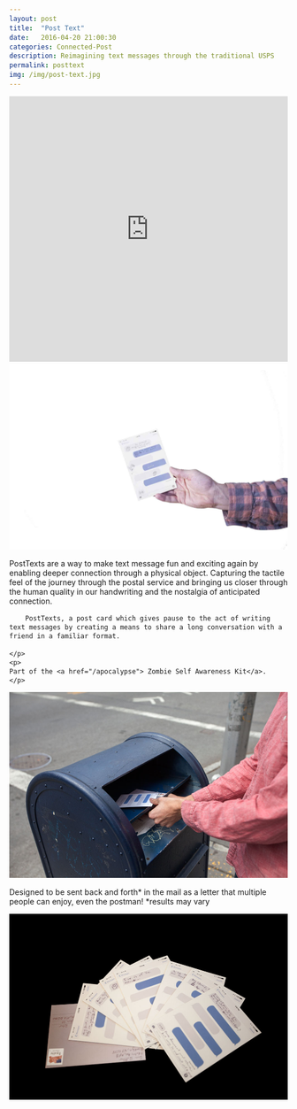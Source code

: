 ```yaml
---
layout: post
title:  "Post Text"
date:   2016-04-20 21:00:30
categories: Connected-Post  
description: Reimagining text messages through the traditional USPS
permalink: posttext
img: /img/post-text.jpg
---
```



<iframe class="p-break" width="100%" height="480" src="https://www.youtube.com/embed/ByNJDRRlVFU" frameborder="0" allowfullscreen></iframe>
<div class="col-sm-6">
	<img src="img/post-text.jpg" class="img-responsive icon center-block" alt="Responsive image">
</div>
<div class="col-sm-6">	
	<p class="text-sizing">
		PostTexts are a way to make text message fun and exciting again by enabling deeper connection through a physical object. Capturing the tactile feel of the journey through the postal service and bringing us closer through the human quality in our handwriting and the nostalgia of anticipated connection.

		PostTexts, a post card which gives pause to the act of writing text messages by creating a means to share a long conversation with a friend in a familiar format.

	</p>
	<p>
	Part of the	<a href="/apocalypse"> Zombie Self Awareness Kit</a>. 
	</p>
</div>
<div class="col-sm-12">
	<img src="img/mailbox-place.jpg" class="img-responsive center-block p-break" alt="Responsive image">
</div>
<div class="col-sm-12">
	<p class="caption">
		Designed to be sent back and forth* in the mail as a letter that multiple people can enjoy, even the postman! *results may vary
	</p>
</div>
<div class="col-sm-12">
	<img src="img/post-text-spread.jpg" class="img-responsive center-block p-break" alt="Responsive image">
</div>